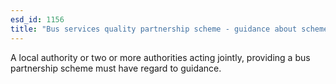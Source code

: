 ```yaml
---
esd_id: 1156
title: "Bus services quality partnership scheme - guidance about schemes"
---
```


A local authority or two or more authorities acting jointly, providing a bus partnership scheme must have regard to guidance.

